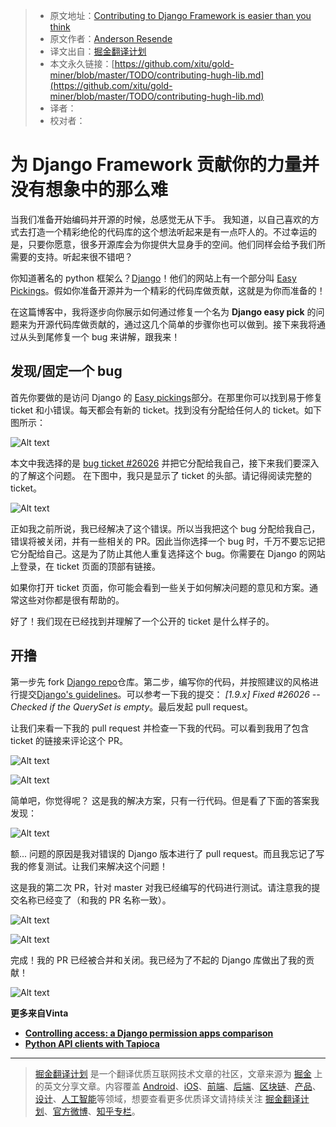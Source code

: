 > * 原文地址：[Contributing to Django Framework is easier than you think](https://www.vinta.com.br/blog/2017/contributing-hugh-lib/?hmsr=pycourses.com&utm_source=pycourses.com&utm_medium=pycourses.com)
> * 原文作者：[Anderson Resende](https://www.vinta.com.br/blog/author/andersonresende/)
> * 译文出自：[掘金翻译计划](https://github.com/xitu/gold-miner)
> * 本文永久链接：[https://github.com/xitu/gold-miner/blob/master/TODO/contributing-hugh-lib.md](https://github.com/xitu/gold-miner/blob/master/TODO/contributing-hugh-lib.md)
> * 译者：
> * 校对者：

# 为 Django Framework 贡献你的力量并没有想象中的那么难

当我们准备开始编码并开源的时候，总感觉无从下手。 我知道，以自己喜欢的方式去打造一个精彩绝伦的代码库的这个想法听起来是有一点吓人的。不过幸运的是，只要你愿意，很多开源库会为你提供大显身手的空间。他们同样会给予我们所需要的支持。听起来很不错吧？

你知道著名的 python 框架么？[Django](https://www.djangoproject.com/)！他们的网站上有一个部分叫 [Easy Pickings](https://code.djangoproject.com/query?status=!closed&easy=1)。假如你准备开源并为一个精彩的代码库做贡献，这就是为你而准备的！

在这篇博客中，我将逐步向你展示如何通过修复一个名为 **Django easy pick** 的问题来为开源代码库做贡献的，通过这几个简单的步骤你也可以做到。接下来我将通过从头到尾修复一个 bug 来讲解，跟我来！

## 发现/固定一个 bug

首先你要做的是访问 Django 的 [Easy pickings](https://code.djangoproject.com/query?status=!closed&easy=1)部分。在那里你可以找到易于修复 ticket 和小错误。每天都会有新的 ticket。找到没有分配给任何人的 ticket。如下图所示： 

![Alt text](https://vinta-cms.s3.amazonaws.com/media/filer_public/d7/a3/d7a34921-1f76-49f3-89e0-e0d35c0d552c/easy_pickings_search.png)

本文中我选择的是 [bug ticket #26026](https://code.djangoproject.com/ticket/26026) 并把它分配给我自己，接下来我们要深入的了解这个问题。 在下图中，我只是显示了 ticket 的头部。请记得阅读完整的 ticket。

![Alt text](https://vinta-cms.s3.amazonaws.com/media/filer_public/25/92/2592c87c-c1e0-4a32-b8d5-97e35df7dcd6/easy_bug_card.png)

正如我之前所说，我已经解决了这个错误。所以当我把这个 bug 分配给我自己，错误将被关闭，并有一些相关的 PR。因此当你选择一个 bug 时，千万不要忘记把它分配给自己。这是为了防止其他人重复选择这个 bug。你需要在 Django 的网站上登录，在 ticket 页面的顶部有链接。

如果你打开 ticket 页面，你可能会看到一些关于如何解决问题的意见和方案。通常这些对你都是很有帮助的。

好了！我们现在已经找到并理解了一个公开的 ticket 是什么样子的。

## 开撸

第一步先 fork [Django repo](https://github.com/django/django)仓库。第二步，编写你的代码，并按照建议的风格进行提交[Django's guidelines](https://docs.djangoproject.com/en/1.10/internals/contributing/committing-code/#committing-guidelines)。可以参考一下我的提交： _[1.9.x] Fixed #26026 -- Checked if the QuerySet is empty_。最后发起 pull request。

让我们来看一下我的 pull request 并检查一下我的代码。可以看到我用了包含 ticket 的链接来评论这个 PR。

![Alt text](https://vinta-cms.s3.amazonaws.com/media/filer_public/03/35/03350a59-e487-4d51-bcee-01a86e5c9bed/unmerged_pr.png)

![Alt text](https://vinta-cms.s3.amazonaws.com/media/filer_public/c3/c8/c3c817a7-bef7-4fda-96ea-12f01d016847/unmerged_pr_code.png)

简单吧，你觉得呢？ 这是我的解决方案，只有一行代码。但是看了下面的答案我发现：

![Alt text](https://vinta-cms.s3.amazonaws.com/media/filer_public/d0/78/d07800d2-d0a4-42db-a285-a011eb4744f9/unmerge_pr_comment.png)

额... 问题的原因是我对错误的 Django 版本进行了 pull request。而且我忘记了写我的修复测试。让我们来解决这个问题！

这是我的第二次 PR，针对 master 对我已经编写的代码进行测试。请注意我的提交名称已经变了（和我的 PR 名称一致）。

![Alt text](https://vinta-cms.s3.amazonaws.com/media/filer_public/0d/fc/0dfcc5a4-dd68-4c39-b7ea-151c44933799/merged_commit_pr.png)

![Alt text](https://vinta-cms.s3.amazonaws.com/media/filer_public/3c/1b/3c1b3d9c-f8fc-4a3a-a393-2e6fa8af52d5/merged_pr_code.png)

完成！我的 PR 已经被合并和关闭。我已经为了不起的 Django 库做出了我的贡献！

![Alt text](https://vinta-cms.s3.amazonaws.com/media/filer_public/fb/08/fb08867f-2c67-4bed-a7ee-d66839d92cae/dead.gif)

**更多来自Vinta**

- [**Controlling access: a Django permission apps comparison**](https://www.vinta.com.br/blog/2016/controlling-access-a-django-permission-apps-comparison/)
- [**Python API clients with Tapioca**](https://www.vinta.com.br/blog/2016/python-api-clients-with-tapioca/)


---

> [掘金翻译计划](https://github.com/xitu/gold-miner) 是一个翻译优质互联网技术文章的社区，文章来源为 [掘金](https://juejin.im) 上的英文分享文章。内容覆盖 [Android](https://github.com/xitu/gold-miner#android)、[iOS](https://github.com/xitu/gold-miner#ios)、[前端](https://github.com/xitu/gold-miner#前端)、[后端](https://github.com/xitu/gold-miner#后端)、[区块链](https://github.com/xitu/gold-miner#区块链)、[产品](https://github.com/xitu/gold-miner#产品)、[设计](https://github.com/xitu/gold-miner#设计)、[人工智能](https://github.com/xitu/gold-miner#人工智能)等领域，想要查看更多优质译文请持续关注 [掘金翻译计划](https://github.com/xitu/gold-miner)、[官方微博](http://weibo.com/juejinfanyi)、[知乎专栏](https://zhuanlan.zhihu.com/juejinfanyi)。
